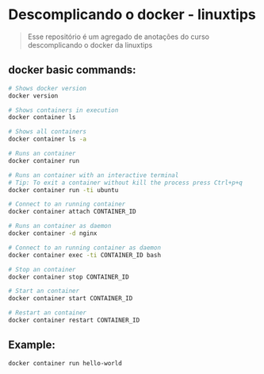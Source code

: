 # Descomplicando o docker - linuxtips

> Esse repositório é um agregado de anotações do curso descomplicando o docker da linuxtips

## docker basic commands:

```bash
# Shows docker version
docker version 

# Shows containers in execution
docker container ls

# Shows all containers
docker container ls -a

# Runs an container
docker container run

# Runs an container with an interactive terminal
# Tip: To exit a container without kill the process press Ctrl+p+q
docker container run -ti ubuntu

# Connect to an running container
docker container attach CONTAINER_ID

# Runs an container as daemon
docker container -d nginx

# Connect to an running container as daemon
docker container exec -ti CONTAINER_ID bash

# Stop an container
docker container stop CONTAINER_ID

# Start an container
docker container start CONTAINER_ID

# Restart an container
docker container restart CONTAINER_ID
```

## Example:

```bash
docker container run hello-world
```
